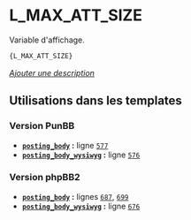 # L_MAX_ATT_SIZE


Variable d'affichage.

```html
{L_MAX_ATT_SIZE}
```

[*Ajouter une description*](https://fa-tvars.appspot.com/var/L_MAX_ATT_SIZE)

## Utilisations dans les templates

### Version PunBB
* __[`posting_body`](../tpl/var/punbb/posting_body.md#readme) :__ ligne [`577`](../tpl/src/punbb/posting_body.tpl#L577)
* __[`posting_body_wysiwyg`](../tpl/var/punbb/posting_body_wysiwyg.md#readme) :__ ligne [`576`](../tpl/src/punbb/posting_body_wysiwyg.tpl#L576)

### Version phpBB2
* __[`posting_body`](../tpl/var/subsilver/posting_body.md#readme) :__ lignes [`687`](../tpl/src/subsilver/posting_body.tpl#L687), [`699`](../tpl/src/subsilver/posting_body.tpl#L699)
* __[`posting_body_wysiwyg`](../tpl/var/subsilver/posting_body_wysiwyg.md#readme) :__ ligne [`676`](../tpl/src/subsilver/posting_body_wysiwyg.tpl#L676)